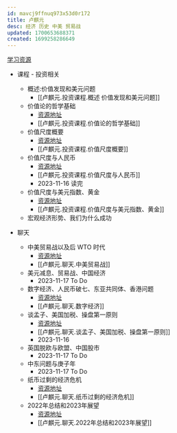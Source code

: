 ```yaml
---
id: mavcj9ffnuq973x53d0r172
title: 卢麒元
desc: 经济 历史 中美 贸易战
updated: 1700653688371
created: 1699258286649
---
```


[学习资源](https://rabbit-hole.notion.site/35357ab38a0042bcb5e0bfd762d4d495?v=ba4854c9878f4ae68e84d12634939daav)


- 课程 - 投资相关
    - 概述:价值发现和美元问题 
        - [[卢麒元.投资课程.概述 价值发现和美元问题]]
    - 价值论的哲学基础
        - [资源地址](https://rabbit-hole.notion.site/bf8fed897df64ee6847f5bf22ee46dcd)
        - [[卢麒元.投资课程.价值论的哲学基础]]
    - 价值尺度概要
        - [资源地址](https://rabbit-hole.notion.site/153a9e42492747ea9d7e151458b5ffe9)
        - [[卢麒元.投资课程.价值尺度概要]]
    - 价值尺度与人民币
        - [资源地址](https://rabbit-hole.notion.site/153a9e42492747ea9d7e151458b5ffe9)
        - [[卢麒元.投资课程.价值尺度与人民币]]
        - 2023-11-16 读完
    - 价值尺度与美元指数、黄金
        - [资源地址](https://rabbit-hole.notion.site/3f73536d4cb64d78984cf48aca01fbbd)
        - [[卢麒元.投资课程.价值尺度与美元指数、黄金]]
    - 宏观经济形势、我们为什么成功
        
- 聊天 
    - 中美贸易战以及后 WTO 时代
        - [资源地址](https://rabbit-hole.notion.site/WTO-f5910d8d595c4c4e9fceb6a184371ba8)
        - [[卢麒元.聊天.中美贸易战]]
    - 美元减息、贸易战、中国经济
        - 2023-11-17 To Do
    - 数字经济、人民币破七、东亚共同体、香港问题
        - [资源地址](https://rabbit-hole.notion.site/06e40ee134064805aba58c14e62c2a19)
        - [[卢麒元.聊天.数字经济]]
    - 谈孟子、美国加税、操盘第一原则
        - [资源地址](https://rabbit-hole.notion.site/053220d1e85742d58dc85f4fd545494d)
        - [[卢麒元.聊天.谈孟子、美国加税、操盘第一原则]]
        - 2023-11-16
    - 英国脱欧与欧盟、中国股市
        - 2023-11-17 To Do
    - 中东问题与庚子年
        - 2023-11-17 To Do
    - 纸币过剩的经济危机
        - [资源地址](https://rabbit-hole.notion.site/424c1abd491d45a1b1a578636bf8b70d)
        - [[卢麒元.聊天.纸币过剩的经济危机]]
    - 2022年总结和2023年展望
        - [资源地址](https://rabbit-hole.notion.site/2022-2023-e5f910a908934cd48c85a6e0077cdef9)
        - [[卢麒元.聊天.2022年总结和2023年展望]]